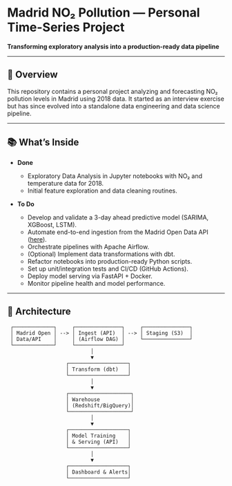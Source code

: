 # Madrid NO₂ Pollution — Personal Time-Series Project

**Transforming exploratory analysis into a production-ready data pipeline**

---

## 🚀 Overview

This repository contains a personal project analyzing and forecasting NO₂ pollution levels in Madrid using 2018 data. It started as an interview exercise but has since evolved into a standalone data engineering and data science pipeline.

---

## 📚 What’s Inside

- **Done**  
  - Exploratory Data Analysis in Jupyter notebooks with NO₂ and temperature data for 2018.  
  - Initial feature exploration and data cleaning routines.

- **To Do**  
  - Develop and validate a 3-day ahead predictive model (SARIMA, XGBoost, LSTM).  
  - Automate end-to-end ingestion from the Madrid Open Data API ([here](https://datos.madrid.es/portal/site/egob/menuitem.c05c1f754a33a9fbe4b2e4b284f1a5a0/?vgnextoid=f3c0f7d512273410VgnVCM2000000c205a0aRCRD&vgnextchannel=374512b9ace9f310VgnVCM100000171f5a0aRCRD&vgnextfmt=default)).
  - Orchestrate pipelines with Apache Airflow.  
  - (Optional) Implement data transformations with dbt.  
  - Refactor notebooks into production-ready Python scripts.  
  - Set up unit/integration tests and CI/CD (GitHub Actions).  
  - Deploy model serving via FastAPI + Docker.  
  - Monitor pipeline health and model performance.

---

## 📐 Architecture

```text
 ┌─────────────┐     ┌───────────────┐     ┌───────────────┐  
 │ Madrid Open │ --> │ Ingest (API)  │ --> │ Staging (S3)  │  
 │ Data/API    │     │ (Airflow DAG) │     └───────────────┘  
 └─────────────┘     └───────────────┘     
                           │  
                           ▼  
                   ┌───────────────────┐  
                   │ Transform (dbt)   │  
                   └───────────────────┘  
                           │  
                           ▼  
                   ┌────────────────────┐  
                   │ Warehouse          │  
                   │ (Redshift/BigQuery)│   
                   └────────────────────┘  
                           │  
                           ▼  
                   ┌───────────────────┐  
                   │ Model Training    │  
                   │ & Serving (API)   │  
                   └───────────────────┘  
                           │  
                           ▼  
                   ┌───────────────────┐  
                   │ Dashboard & Alerts│  
                   └───────────────────┘  
